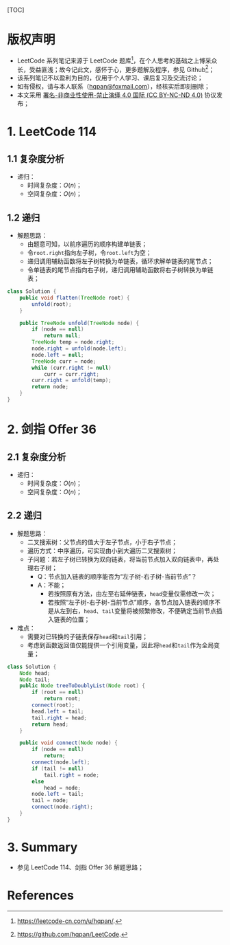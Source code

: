 [TOC]

# 版权声明

- LeetCode 系列笔记来源于 LeetCode 题库[^1]，在个人思考的基础之上博采众长，受益匪浅；故今记此文，感怀于心，更多题解及程序，参见 Github[^2]；
- 该系列笔记不以盈利为目的，仅用于个人学习、课后复习及交流讨论；
- 如有侵权，请与本人联系（hqpan@foxmail.com），经核实后即刻删除；
- 本文采用 [署名-非商业性使用-禁止演绎 4.0 国际 (CC BY-NC-ND 4.0)](https://creativecommons.org/licenses/by-nc-nd/4.0/deed.zh) 协议发布；

# 1. LeetCode 114

## 1.1 复杂度分析

- 递归：
  - 时间复杂度：$O(n)$；
  - 空间复杂度：$O(n)$；

## 1.2 递归

- 解题思路：
  - 由题意可知，以前序遍历的顺序构建单链表；
  - 令`root.right`指向左子树，令`root.left`为空；
  - 递归调用辅助函数将左子树转换为单链表，循环求解单链表的尾节点；
  - 令单链表的尾节点指向右子树，递归调用辅助函数将右子树转换为单链表；

```java
class Solution {
    public void flatten(TreeNode root) {
        unfold(root);
    }

    public TreeNode unfold(TreeNode node) {
        if (node == null)
            return null;
        TreeNode temp = node.right;
        node.right = unfold(node.left);
        node.left = null;
        TreeNode curr = node;
        while (curr.right != null)
            curr = curr.right;
        curr.right = unfold(temp);
        return node;
    }
}
```

# 2. 剑指 Offer 36

## 2.1 复杂度分析

- 递归：
  - 时间复杂度：$O(n)$；
  - 空间复杂度：$O(n)$；

## 2.2 递归
- 解题思路：
  - 二叉搜索树：父节点的值大于左子节点，小于右子节点；
  - 遍历方式：中序遍历，可实现由小到大遍历二叉搜索树；
  - 子问题：若左子树已转换为双向链表，将当前节点加入双向链表中，再处理右子树；
    - Q：节点加入链表的顺序能否为“左子树-右子树-当前节点”？
    - A：不能；
      - 若按照原有方法，由左至右延伸链表，`head`变量仅需修改一次；
      - 若按照“左子树-右子树-当前节点”顺序，各节点加入链表的顺序不是从左到右，`head`、`tail`变量将被频繁修改，不便确定当前节点插入链表的位置；
- 难点：
  - 需要对已转换的子链表保存`head`和`tail`引用；
  - 考虑到函数返回值仅能提供一个引用变量，因此将`head`和`tail`作为全局变量；

```java
class Solution {
    Node head;
    Node tail;
    public Node treeToDoublyList(Node root) {
        if (root == null)
            return root;
        connect(root);
        head.left = tail;
        tail.right = head;
        return head;
    }

    public void connect(Node node) {
        if (node == null)
            return;
        connect(node.left);
        if (tail != null)
            tail.right = node;
        else
            head = node;
        node.left = tail;
        tail = node;
        connect(node.right);
    }
}
```

# 3. Summary

- 参见 LeetCode 114、剑指 Offer 36 解题思路；

# References

[^1]: https://leetcode-cn.com/u/hqpan/.
[^2]: https://github.com/hqpan/LeetCode.